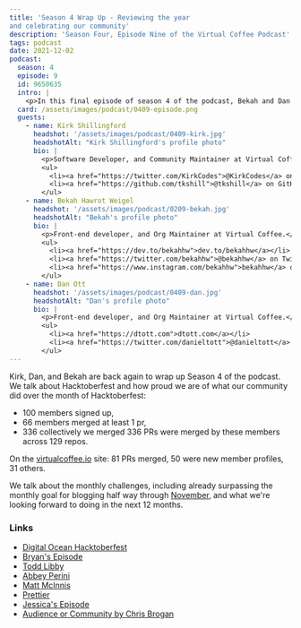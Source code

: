 ```yaml
---
title: 'Season 4 Wrap Up - Reviewing the year
and celebrating our community'
description: 'Season Four, Episode Nine of the Virtual Coffee Podcast'
tags: podcast
date: 2021-12-02
podcast:
  season: 4
  episode: 9
  id: 9650635
  intro: |
    <p>In this final episode of season 4 of the podcast, Bekah and Dan bring back special guest and community maintainer, Kirk Shillingford to retro our Virtual Coffee Hacktoberfest Initiative, talk about our monthly challenges and our excitement of going into year 2 of the challenges, and we even throw in some amazing and/or awful jokes at the end.</p>
  card: /assets/images/podcast/0409-episode.png
  guests:
    - name: Kirk Shillingford
      headshot: '/assets/images/podcast/0409-kirk.jpg'
      headshotAlt: "Kirk Shillingford's profile photo"
      bio: |
        <p>Software Developer, and Community Maintainer at Virtual Coffee.</p>
        <ul>
          <li><a href="https://twitter.com/KirkCodes">@KirkCodes</a> on Twitter</li>
          <li><a href="https://github.com/tkshill">@tkshill</a> on GitHub</li>
        </ul>
    - name: Bekah Hawrot Weigel
      headshot: '/assets/images/podcast/0209-bekah.jpg'
      headshotAlt: "Bekah's profile photo"
      bio: |
        <p>Front-end developer, and Org Maintainer at Virtual Coffee.</p>
        <ul>
          <li><a href="https://dev.to/bekahhw">dev.to/bekahhw</a></li>
          <li><a href="https://twitter.com/bekahhw">@bekahhw</a> on Twitter</li>
          <li><a href="https://www.instagram.com/bekahhw">bekahhw</a> on Instagram</li>
        </ul>
    - name: Dan Ott
      headshot: '/assets/images/podcast/0409-dan.jpg'
      headshotAlt: "Dan's profile photo"
      bio: |
        <p>Front-end developer, and Org Maintainer at Virtual Coffee.</p>
        <ul>
          <li><a href="https://dtott.com">dtott.com</a></li>
          <li><a href="https://twitter.com/danieltott">@danieltott</a> on Twitter</li>
        </ul>
---
```


Kirk, Dan, and Bekah are back again to wrap up Season 4 of the podcast. We talk about Hacktoberfest and how proud we are of what our community did over the month of Hacktoberfest:

- 100 members signed up,
- 66 members merged at least 1 pr,
- 336 collectively we merged 336 PRs were merged by these members across 129 repos.

On the [virtualcoffee.io](https://virtualcoffee.io/) site: 81 PRs merged, 50 were new member profiles, 31 others.

We talk about the monthly challenges, including already surpassing the monthly goal for blogging half way through [November](https://virtualcoffee.io/monthlychallenges/nov-2021/), and what we're looking forward to doing in the next 12 months.

### Links

- [Digital Ocean Hacktoberfest](https://hacktoberfest.digitalocean.com/)
- [Bryan's Episode](https://virtualcoffee.io/podcast/0406-bryan-healey/)
- [Todd Libby](https://github.com/colabottles/)
- [Abbey Perini](https://github.com/abbeyperini)
- [Matt McInnis](https://github.com/MattyMc)
- [Prettier](https://prettier.io/)
- [Jessica's Episode](https://virtualcoffee.io/podcast/0407-jessica-wilkins/)
- [Audience or Community by Chris Brogan](https://chrisbrogan.com/stories/community/audience-or-community/)
